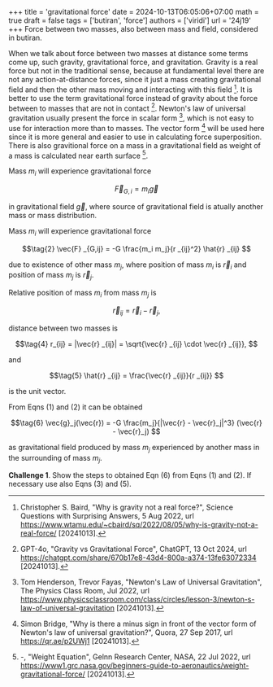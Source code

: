 +++
title = 'gravitational force'
date = 2024-10-13T06:05:06+07:00
math = true
draft = false
tags = ['butiran', 'force']
authors = ['viridi']
url = '24j19'
+++
Force between two masses, also between mass and field, considered in butiran.

<!--more-->

When we talk about force between two masses at distance some terms come up, such gravity, gravitational force, and gravitation. Gravity is a real force but not in the traditional sense, because at fundamental level there are not any action-at-distance forces, since it just a mass creating gravitational field and then the other mass moving and interacting with this field [^baird_2022]. It is better to use the term gravitational force instead of gravity about the force between to masses that are not in contact [^gpt4o_2022]. Newton's law of universal gravitation usually present the force in scalar form [^henderson_2022], which is not easy to use for interaction more than to masses. The vector form [^bridge_2017] will be used here since it is more general and easier to use in calculating force superposition. There is also gravitional force on a mass in a gravitational field as weight of a mass is calculated near earth surface [^nasa_2022].

Mass $m_i$ will experience gravitational force

$$\tag{1}
\vec{F} _{G,i} = m_i \vec{g}
$$

in gravitational field $\vec{g}$, where source of gravitational field is atually another mass or mass distribution.

Mass $m_i$ will experience gravitational force

$$\tag{2}
\vec{F} _{G,ij} = -G \frac{m_i m_j}{r _{ij}^2} \hat{r} _{ij}
$$

due to existence of other mass $m_j$, where position of mass $m_i$ is $\vec{r}_i$ and position of mass $m_j$ is $\vec{r}_j$.

Relative position of mass $m_i$ from mass $m_j$ is

$$\tag{3}
\vec{r} _{ij} = \vec{r}_i - \vec{r}_j,
$$

distance between two masses is

$$\tag{4}
r_{ij} = |\vec{r} _{ij}| = \sqrt{\vec{r} _{ij} \cdot \vec{r} _{ij}},
$$

and 

$$\tag{5}
\hat{r} _{ij} = \frac{\vec{r} _{ij}}{r _{ij}}
$$

is the unit vector.

From Eqns (1) and (2) it can be obtained

$$\tag{6}
\vec{g}_j(\vec{r}) = -G \frac{m_j}{|\vec{r} - \vec{r}_j|^3} (\vec{r} - \vec{r}_j)
$$

as gravitational field produced by mass $m_j$ experienced by another mass in the surrounding of mass $m_j$.

**Challenge 1**. Show the steps to obtained Eqn (6) from Eqns (1) and (2). If necessary use also Eqns (3) and (5).


[^bridge_2017]: Simon Bridge, "Why is there a minus sign in front of the vector form of Newton's law of universal gravitation?", Quora, 27 Sep 2017, url https://qr.ae/p2UWj1 [20241013].
[^henderson_2022]: Tom Henderson, Trevor Fayas, "Newton's Law of Universal Gravitation", The Physics Class Room, Jul 2022, url https://www.physicsclassroom.com/class/circles/lesson-3/newton-s-law-of-universal-gravitation [20241013].
[^baird_2022]: Christopher S. Baird, "Why is gravity not a real force?", Science Questions with Surprising Answers, 5 Aug 2022, url https://www.wtamu.edu/~cbaird/sq/2022/08/05/why-is-gravity-not-a-real-force/ [20241013].
[^gpt4o_2022]: GPT-4o, "Gravity vs Gravitational Force", ChatGPT, 13 Oct 2024, url https://chatgpt.com/share/670b17e8-43d4-800a-a374-13fe63072334 [20241013].
[^nasa_2022]: -, "Weight Equation", Gelnn Research Center, NASA, 22 Jul 2022, url https://www1.grc.nasa.gov/beginners-guide-to-aeronautics/weight-gravitational-force/ [20241013].
